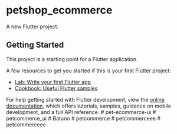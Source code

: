 # petshop_ecommerce

A new Flutter project.

## Getting Started

This project is a starting point for a Flutter application.

A few resources to get you started if this is your first Flutter project:

- [Lab: Write your first Flutter app](https://docs.flutter.dev/get-started/codelab)
- [Cookbook: Useful Flutter samples](https://docs.flutter.dev/cookbook)

For help getting started with Flutter development, view the
[online documentation](https://docs.flutter.dev/), which offers tutorials,
samples, guidance on mobile development, and a full API reference.
#   p e t - e c o m m e r c e - u i  
 #   p e t c o m m e r c e _ u i  
 #   B a t u n o  
 #   p e t c o m m e r c e  
 #   p e t c o m m e r c e e e  
 #   p e t c o m m e r c e e e  
 